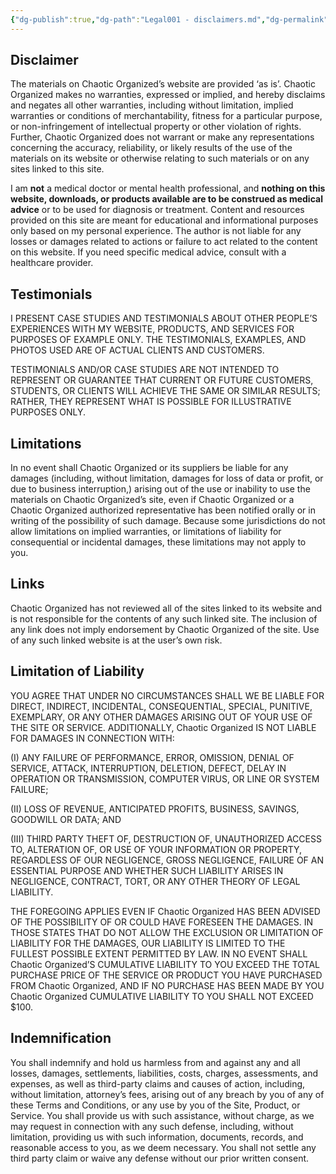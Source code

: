 ```yaml
---
{"dg-publish":true,"dg-path":"Legal001 - disclaimers.md","dg-permalink":"disclaimers","permalink":"/disclaimers/","title":"Disclaimers","noteIcon":"","created":"","updated":"2023-08-03T17:08:26.000-04:00"}
---
```



## Disclaimer

The materials on Chaotic Organized’s website are provided ‘as is’. Chaotic Organized makes no warranties, expressed or implied, and hereby disclaims and negates all other warranties, including without limitation, implied warranties or conditions of merchantability, fitness for a particular purpose, or non-infringement of intellectual property or other violation of rights. Further, Chaotic Organized does not warrant or make any representations concerning the accuracy, reliability, or likely results of the use of the materials on its website or otherwise relating to such materials or on any sites linked to this site.

I am **not** a medical doctor or mental health professional, and **nothing on this website, downloads, or products available are to be construed as medical advice** or to be used for diagnosis or treatment. Content and resources provided on this site are meant for educational and informational purposes only based on my personal experience. The author is not liable for any losses or damages related to actions or failure to act related to the content on this website. If you need specific medical advice, consult with a healthcare provider.

## Testimonials 

I PRESENT CASE STUDIES AND TESTIMONIALS ABOUT OTHER PEOPLE’S EXPERIENCES WITH MY WEBSITE, PRODUCTS, AND SERVICES FOR PURPOSES OF EXAMPLE ONLY. THE TESTIMONIALS, EXAMPLES, AND PHOTOS USED ARE OF ACTUAL CLIENTS AND CUSTOMERS.

TESTIMONIALS AND/OR CASE STUDIES ARE NOT INTENDED TO REPRESENT OR GUARANTEE THAT CURRENT OR FUTURE CUSTOMERS, STUDENTS, OR CLIENTS WILL ACHIEVE THE SAME OR SIMILAR RESULTS; RATHER, THEY REPRESENT WHAT IS POSSIBLE FOR ILLUSTRATIVE PURPOSES ONLY. 

## Limitations

In no event shall Chaotic Organized or its suppliers be liable for any damages (including, without limitation, damages for loss of data or profit, or due to business interruption,) arising out of the use or inability to use the materials on Chaotic Organized’s site, even if Chaotic Organized or a Chaotic Organized authorized representative has been notified orally or in writing of the possibility of such damage. Because some jurisdictions do not allow limitations on implied warranties, or limitations of liability for consequential or incidental damages, these limitations may not apply to you.

## Links

Chaotic Organized has not reviewed all of the sites linked to its website and is not responsible for the contents of any such linked site. The inclusion of any link does not imply endorsement by Chaotic Organized of the site. Use of any such linked website is at the user’s own risk.

## Limitation of Liability

YOU AGREE THAT UNDER NO CIRCUMSTANCES SHALL WE BE LIABLE FOR DIRECT, INDIRECT, INCIDENTAL, CONSEQUENTIAL, SPECIAL, PUNITIVE, EXEMPLARY, OR ANY OTHER DAMAGES ARISING OUT OF YOUR USE OF THE SITE OR SERVICE. ADDITIONALLY, Chaotic Organized IS NOT LIABLE FOR DAMAGES IN CONNECTION WITH:

(I) ANY FAILURE OF PERFORMANCE, ERROR, OMISSION, DENIAL OF SERVICE, ATTACK, INTERRUPTION, DELETION, DEFECT, DELAY IN OPERATION OR TRANSMISSION, COMPUTER VIRUS, OR LINE OR SYSTEM FAILURE; 

(II) LOSS OF REVENUE, ANTICIPATED PROFITS, BUSINESS, SAVINGS, GOODWILL OR DATA; AND 

(III) THIRD PARTY THEFT OF, DESTRUCTION OF, UNAUTHORIZED ACCESS TO, ALTERATION OF, OR USE OF YOUR INFORMATION OR PROPERTY, REGARDLESS OF OUR NEGLIGENCE, GROSS NEGLIGENCE, FAILURE OF AN ESSENTIAL PURPOSE AND WHETHER SUCH LIABILITY ARISES IN NEGLIGENCE, CONTRACT, TORT, OR ANY OTHER THEORY OF LEGAL LIABILITY. 

THE FOREGOING APPLIES EVEN IF Chaotic Organized HAS BEEN ADVISED OF THE POSSIBILITY OF OR COULD HAVE FORESEEN THE DAMAGES. IN THOSE STATES THAT DO NOT ALLOW THE EXCLUSION OR LIMITATION OF LIABILITY FOR THE DAMAGES, OUR LIABILITY IS LIMITED TO THE FULLEST POSSIBLE EXTENT PERMITTED BY LAW. IN NO EVENT SHALL Chaotic Organized’S CUMULATIVE LIABILITY TO YOU EXCEED THE TOTAL PURCHASE PRICE OF THE SERVICE OR PRODUCT YOU HAVE PURCHASED FROM Chaotic Organized, AND IF NO PURCHASE HAS BEEN MADE BY YOU Chaotic Organized CUMULATIVE LIABILITY TO YOU SHALL NOT EXCEED $100.

## Indemnification

You shall indemnify and hold us harmless from and against any and all losses, damages, settlements, liabilities, costs, charges, assessments, and expenses, as well as third-party claims and causes of action, including, without limitation, attorney’s fees, arising out of any breach by you of any of these Terms and Conditions, or any use by you of the Site, Product, or Service. You shall provide us with such assistance, without charge, as we may request in connection with any such defense, including, without limitation, providing us with such information, documents, records, and reasonable access to you, as we deem necessary. You shall not settle any third party claim or waive any defense without our prior written consent.
